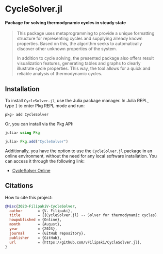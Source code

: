 # CycleSolver.jl

#### Package for solving thermodynamic cycles in steady state 

> This package uses metaprogramming to provide a unique formatting structure for representing cycles and supplying already known properties. Based on this, the algorithm seeks to automatically discover other unknown properties of the system.
>
> In addition to cycle solving, the presented package also offers result visualization features, generating tables and graphs to clearly illustrate cycle properties. This way, the tool allows for a quick and reliable analysis of thermodynamic cycles.

## Installation
To install `CycleSolver.jl`, use the Julia package manager. In Julia REPL, type `]` to enter Pkg REPL mode and run:

```julia
pkg> add CycleSolver
```
Or, you can install via the Pkg API:
```julia
julia> using Pkg

julia> Pkg.add("CycleSolver")
```

Additionally, you have the option to use the `CycleSolver.jl` package in an online environment, without the need for any local software installation. You can access it through the following link:
 * [CycleSolver Online](https://mybinder.org/v2/gh/vFilipaki/CycleSolver.jl/v0.3.0)
 
## Citations

How to cite this project:

```bibtex
@Misc{2023-FilipakiV-CycleSolver,
  author       = {V. Filipaki},
  title        = {{CycleSolver.jl} -- Solver for thermodynamic cycles},
  howpublished = {Online},
  month        = {August},
  year         = {2023},
  journal      = {GitHub repository},
  publisher    = {GitHub},
  url          = {https://github.com/vFilipaki/CycleSolver.jl},
}
```
